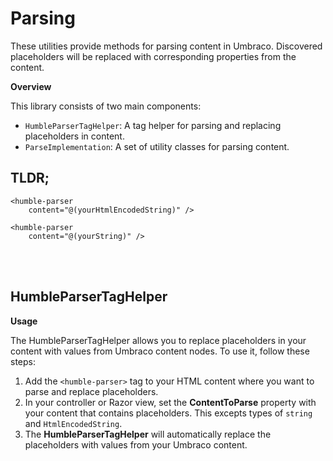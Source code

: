 # Parsing

These utilities provide methods for parsing content in Umbraco. Discovered placeholders will be replaced with corresponding properties from the content.

**Overview**

This library consists of two main components:

- `HumbleParserTagHelper`: A tag helper for parsing and replacing placeholders in content.
- `ParseImplementation`: A set of utility classes for parsing content.

## TLDR;

```
<humble-parser 
    content="@(yourHtmlEncodedString)" />
```

```
<humble-parser 
    content="@(yourString)" />
```

<br><br>

## HumbleParserTagHelper

**Usage**

The HumbleParserTagHelper allows you to replace placeholders in your content with values from Umbraco content nodes. To use it, follow these steps:

1. Add the `<humble-parser>` tag to your HTML content where you want to parse and replace placeholders.
1. In your controller or Razor view, set the **ContentToParse** property with your content that contains placeholders. This excepts types of `string` and `HtmlEncodedString`.
1. The **HumbleParserTagHelper** will automatically replace the placeholders with values from your Umbraco content.